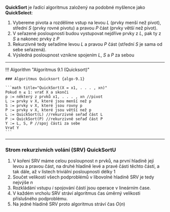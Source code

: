 

**QuickSort** je řadící algoritmus založený na podobné myšlence jako
**QuickSelect**:

1. Vybereme pivota a rozdělíme vstup na levou $L$ (prvky menší než
pivot), střední $S$ (prvky rovné pivotu) a pravou $P$ část (prvky
větší než pivot).
2. V seřazené posloupnosti budou vystupovat nejdříve prvky z $L$, pak ty z $S$ a nakonec prvky z $P$
3. Rekurzivně tedy seřadíme levou $L$ a pravou $P$ část (střední $S$ je sama od sebe seřazená).
4. Výsledná posloupnost vznikne spojením $L$, $S$ a $P$ za sebou 

---

<a id=algo-9.1></a>
!!! Algorithm "Algoritmus 9.1 (Quicksort)"

    ### Algoritmus Quicksort {algo-9.1}

    ```math title="QuickSort(X = x1, . . . , xn)"
    Pokud n ≤ 1: vrať X a skonči
    p := některý z prvků x1, . . . , xn //pivot
    L := prvky v X, které jsou menší než p
    S := prvky v X, které jsou rovny p
    P := prvky v X, které jsou větší než p
    L := QuickSort(L) //rekurzivně seřaď část L
    P := QuickSort(P) //rekurzivně seřaď část P
    Y := L, S, P //spoj části za sebe
    Vrať Y
    ```

--- 

### Strom rekurzivních volání (SRV) QuickSortU

1. V kořeni SRV máme celou posloupnost $n$ prvků, na první hladině
její levou a pravou část, na druhé hladině levé a pravé části
těchto částí, a tak dále, až v listech triviální posloupnosti délky $1$
2. Součet velikostí všech podproblémů v libovolné hladině SRV je
tedy nejvýše $n$
3. Rozkládání vstupu $i$ spojování částí jsou operace v lineárním
čase.
4. V každém vrcholu SRV stráví algoritmus čas úměrný velikosti
příslušného podproblému.
5. Na jedné hladině SRV proto algoritmus stráví čas $O(n)$
